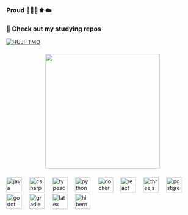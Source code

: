 
### Proud 🦎🪽✨⬆️☁️


### 🏢 Check out my studying repos
[![HUJI ITMO](https://img.shields.io/badge/GitHub-HUJI_ITMO-181717?style=for-the-badge&logo=github)](https://github.com/huji-itmo)


###

<div align="center">
  <img height="300" src="https://media1.tenor.com/m/79olVFRJwD0AAAAd/%D0%B2%D0%BE%D1%82-%D0%BA%D0%BE%D0%BC%D1%83-%D1%82%D0%BE.gif"  />
</div>

###

<div align="left">
  <img src="https://skillicons.dev/icons?i=java" height="40" alt="java logo"  />
  <img width="12" />
  <img src="https://skillicons.dev/icons?i=cs" height="40" alt="csharp logo"  />
  <img width="12" />
  <img src="https://skillicons.dev/icons?i=ts" height="40" alt="typescript logo"  />
  <img width="12" />
  <img src="https://skillicons.dev/icons?i=py" height="40" alt="python logo"  />
  <img width="12" />
  <img src="https://skillicons.dev/icons?i=docker" height="40" alt="docker logo"  />
  <img width="12" />
  <img src="https://skillicons.dev/icons?i=react" height="40" alt="react logo"  />
  <img width="12" />
  <img src="https://skillicons.dev/icons?i=threejs" height="40" alt="threejs logo"  />
  <img width="12" />
  <img src="https://skillicons.dev/icons?i=postgres" height="40" alt="postgresql logo"  />
  <img width="12" />
  <img src="https://skillicons.dev/icons?i=godot" height="40" alt="godot logo"  />
  <img width="12" />
  <img src="https://skillicons.dev/icons?i=gradle" height="40" alt="gradle logo"  />
  <img width="12" />
  <img src="https://skillicons.dev/icons?i=latex" height="40" alt="latex logo"  />
  <img width="12" />
  <img src="https://skillicons.dev/icons?i=hibernate" height="40" alt="hibernate logo"  />
</div>

###
